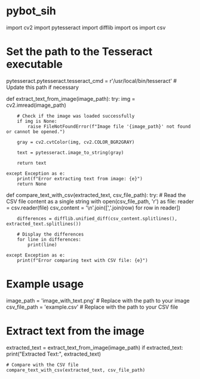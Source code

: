 # pybot_sih
import cv2
import pytesseract
import difflib
import os
import csv

# Set the path to the Tesseract executable
pytesseract.pytesseract.tesseract_cmd = r'/usr/local/bin/tesseract'  # Update this path if necessary

def extract_text_from_image(image_path):
    try:
        img = cv2.imread(image_path)

        # Check if the image was loaded successfully
        if img is None:
            raise FileNotFoundError(f"Image file '{image_path}' not found or cannot be opened.")

        gray = cv2.cvtColor(img, cv2.COLOR_BGR2GRAY)

        text = pytesseract.image_to_string(gray)

        return text

    except Exception as e:
        print(f"Error extracting text from image: {e}")
        return None

def compare_text_with_csv(extracted_text, csv_file_path):
    try:
        # Read the CSV file content as a single string
        with open(csv_file_path, 'r') as file:
            reader = csv.reader(file)
            csv_content = '\n'.join([','.join(row) for row in reader])

        differences = difflib.unified_diff(csv_content.splitlines(), extracted_text.splitlines())

        # Display the differences
        for line in differences:
            print(line)

    except Exception as e:
        print(f"Error comparing text with CSV file: {e}")

# Example usage
image_path = 'image_with_text.png'  # Replace with the path to your image
csv_file_path = 'example.csv'       # Replace with the path to your CSV file

# Extract text from the image
extracted_text = extract_text_from_image(image_path)
if extracted_text:
    print("Extracted Text:", extracted_text)

    # Compare with the CSV file
    compare_text_with_csv(extracted_text, csv_file_path)
